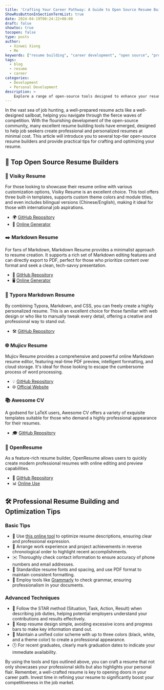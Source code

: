 ```yaml
---
title: 'Crafting Your Career Pathway: A Guide to Open Source Resume Builders and Expert Resume Tips'
ShowRssButtonInSectionTermList: true
date: 2024-04-19T00:24:22+08:00
draft: false
showtoc: true
tocopen: false
type: posts
author: 
  - Xinwei Xiong
  - Me
keywords: ["resume building", "career development", "open source", "professional tips"]
tags:
  - blog
  - resume
  - career
categories:
  - Development
  - Personal Development
description: >
    Explore a range of open-source tools designed to enhance your resume crafting experience. This guide offers professional advice on selecting the right tool and optimizing your resume to stand out in competitive job markets. Perfect for job seekers in any field looking to elevate their professional presentation.
---
```


In the vast sea of job hunting, a well-prepared resume acts like a well-designed sailboat, helping you navigate through the fierce waves of competition. With the flourishing development of the open-source community, many excellent resume building tools have emerged, designed to help job seekers create professional and personalized resumes at minimal cost. This article will introduce you to several top-tier open-source resume builders and provide practical tips for crafting and optimizing your resume.

## 🌟 Top Open Source Resume Builders

### 📄 Visiky Resume

For those looking to showcase their resume online with various customization options, Visiky Resume is an excellent choice. This tool offers three built-in templates, supports custom theme colors and module titles, and even includes bilingual versions (Chinese/English), making it ideal for those with international job aspirations.

- 🌍 [GitHub Repository](https://github.com/visiky/resume)
- 📝 [Online Generator](https://visiky.github.io/resume/?template=template2&user=visiky)

### ✒️ Markdown Resume

For fans of Markdown, Markdown Resume provides a minimalist approach to resume creation. It supports a rich set of Markdown editing features and can directly export to PDF, perfect for those who prioritize content over format and seek a clean, tech-savvy presentation.

- 📖 [GitHub Repository](https://github.com/mdnice/markdown-resume)
- 🖥️ [Online Generator](https://resume.mdnice.com/)

### 🎨 Typora Markdown Resume

By combining Typora, Markdown, and CSS, you can freely create a highly personalized resume. This is an excellent choice for those familiar with web design or who like to manually tweak every detail, offering a creative and professional way to stand out.

- 🛠️ [GitHub Repository](https://github.com/CodingDocs/typora-markdown-resume)

### 🌐 Mujicv Resume

Mujicv Resume provides a comprehensive and powerful online Markdown resume editor, featuring real-time PDF preview, intelligent formatting, and cloud storage. It's ideal for those looking to escape the cumbersome process of word processing.

- 💡 [GitHub Repository](https://github.com/hua1995116/react-resume-site)
- 🌐 [Official Website](https://www.mujicv.com/)

### 📚 Awesome CV

A godsend for LaTeX users, Awesome CV offers a variety of exquisite templates suitable for those who demand a highly professional appearance for their resumes.

- 🎓 [GitHub Repository](https://github.com/posquit0/Awesome-CV)

### 🔗 OpenResume

As a feature-rich resume builder, OpenResume allows users to quickly create modern professional resumes with online editing and preview capabilities.

- 🌟 [GitHub Repository](https://github.com/xitanggg/open-resume)
- 📊 [Online Use](https://www.open-resume.com/)

## 🛠️ Professional Resume Building and Optimization Tips

### Basic Tips

- 💬 Use [this online tool](https://www.promptio.net/Resume) to optimize resume descriptions, ensuring clear and professional expression.
- 🔄 Arrange work experience and project achievements in reverse chronological order to highlight recent accomplishments.
- ✉️ Thoroughly check contact information to ensure accuracy of phone numbers and email addresses.
- 🎨 Standardize resume fonts and spacing, and use PDF format to maintain consistent formatting.
- 📝 Employ tools like [Grammarly](https://www.grammarly.com/) to check grammar, ensuring professionalism in your documents.

### Advanced Techniques

- 🌟 Follow the STAR method (Situation, Task, Action, Result) when describing job duties, helping potential employers understand your contributions and results effectively.
- 📏 Keep resume design simple, avoiding excessive icons and progress bars to make key information stand out.
- 🎨 Maintain a unified color scheme with up to three colors (black, white, and a theme color) to create a professional appearance.
- 🕒 For recent graduates, clearly mark graduation dates to indicate your immediate availability.

By using the tools and tips outlined above, you can craft a resume that not only showcases your professional skills but also highlights your personal flair. Remember, a well-crafted resume is key to opening doors in your career path. Invest time in refining your resume to significantly boost your competitiveness in the job market.
